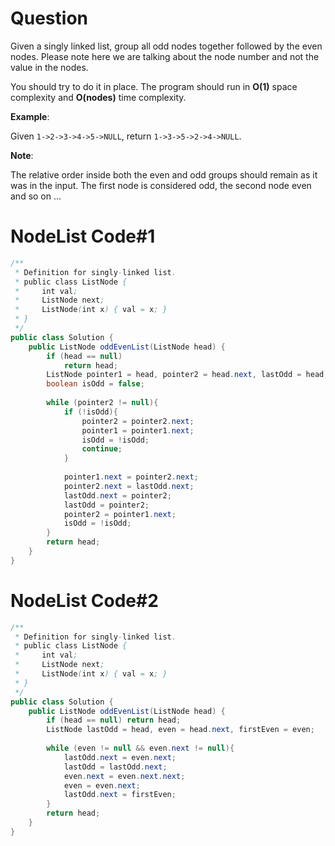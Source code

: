 # Question
Given a singly linked list, group all odd nodes together followed by the even nodes. Please note here we are talking about the node number and not the value in the nodes.

You should try to do it in place. The program should run in **O(1)** space complexity and **O(nodes)** time complexity.

**Example**:

Given `1->2->3->4->5->NULL`,
return `1->3->5->2->4->NULL`.

**Note**:

The relative order inside both the even and odd groups should remain as it was in the input. 
The first node is considered odd, the second node even and so on ...

# NodeList Code#1

```java
/**
 * Definition for singly-linked list.
 * public class ListNode {
 *     int val;
 *     ListNode next;
 *     ListNode(int x) { val = x; }
 * }
 */
public class Solution {
    public ListNode oddEvenList(ListNode head) {
        if (head == null)
            return head;
        ListNode pointer1 = head, pointer2 = head.next, lastOdd = head;
        boolean isOdd = false;
        
        while (pointer2 != null){
            if (!isOdd){
                pointer2 = pointer2.next;
                pointer1 = pointer1.next;
                isOdd = !isOdd;
                continue;
            }
            
            pointer1.next = pointer2.next;
            pointer2.next = lastOdd.next;
            lastOdd.next = pointer2;
            lastOdd = pointer2;
            pointer2 = pointer1.next;
            isOdd = !isOdd;
        }
        return head;
    }
}
```

# NodeList Code#2

```java
/**
 * Definition for singly-linked list.
 * public class ListNode {
 *     int val;
 *     ListNode next;
 *     ListNode(int x) { val = x; }
 * }
 */
public class Solution {
    public ListNode oddEvenList(ListNode head) {
        if (head == null) return head;
        ListNode lastOdd = head, even = head.next, firstEven = even;
        
        while (even != null && even.next != null){
            lastOdd.next = even.next;
            lastOdd = lastOdd.next;
            even.next = even.next.next;
            even = even.next;
            lastOdd.next = firstEven;
        }
        return head;
    }
}
```
